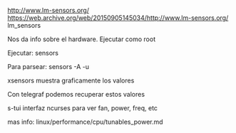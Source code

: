 http://www.lm-sensors.org/
https://web.archive.org/web/20150905145034/http://www.lm-sensors.org/
lm_sensors

Nos da info sobre el hardware.
Ejecutar como root

Ejecutar:
sensors

Para parsear:
sensors -A -u


xsensors muestra graficamente los valores

Con telegraf podemos recuperar estos valores

s-tui
  interfaz ncurses para ver fan, power, freq, etc

mas info: linux/performance/cpu/tunables_power.md

